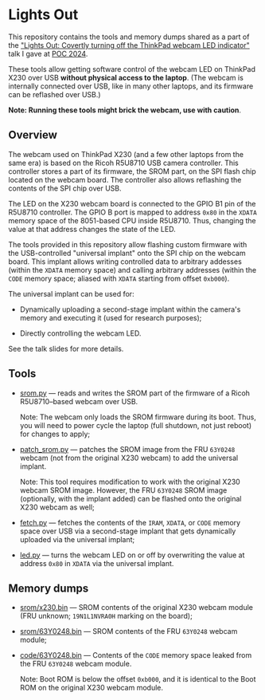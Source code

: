 Lights Out
==========

This repository contains the tools and memory dumps shared as a part of the ["Lights Out: Covertly turning off the ThinkPad webcam LED indicator"](https://docs.google.com/presentation/d/1NSS2frdiyRVr-5vIjAU-2wf_agzpdiMR1DvVhz2eDwc/edit?usp=sharing) talk I gave at [POC 2024](https://powerofcommunity.net/).

These tools allow getting software control of the webcam LED on ThinkPad X230 over USB **without physical access to the laptop**. (The webcam is internally connected over USB, like in many other laptops, and its firmware can be reflashed over USB.)

**Note: Running these tools might brick the webcam, use with caution**.


## Overview

The webcam used on ThinkPad X230 (and a few other laptops from the same era) is based on the Ricoh R5U8710 USB camera controller.
This controller stores a part of its firmware, the SROM part, on the SPI flash chip located on the webcam board.
The controller also allows reflashing the contents of the SPI chip over USB.

The LED on the X230 webcam board is connected to the GPIO B1 pin of the R5U8710 controller.
The GPIO B port is mapped to address `0x80` in the `XDATA` memory space of the 8051-based CPU inside R5U8710.
Thus, changing the value at that address changes the state of the LED.

The tools provided in this repository allow flashing custom firmware with the USB-controlled "universal implant" onto the SPI chip on the webcam board.
This implant allows writing controlled data to arbitrary addesses (within the `XDATA` memory space) and calling arbitrary addresses (within the `CODE` memory space; aliased with `XDATA` starting from offset `0xb000`).

The universal implant can be used for:

- Dynamically uploading a second-stage implant within the camera's memory and executing it (used for research purposes);

- Directly controlling the webcam LED.

See the talk slides for more details.


## Tools

- [srom.py](srom.py) — reads and writes the SROM part of the firmware of a Ricoh R5U8710–based webcam over USB.

    Note: The webcam only loads the SROM firmware during its boot.
Thus, you will need to power cycle the laptop (full shutdown, not just reboot) for changes to apply;

- [patch_srom.py](patch_srom.py) — patches the SROM image from the FRU `63Y0248` webcam (not from the original X230 webcam) to add the universal implant.

    Note: This tool requires modification to work with the original X230 webcam SROM image.
However, the FRU `63Y0248` SROM image (optionally, with the implant added) can be flashed onto the original X230 webcam as well;

- [fetch.py](fetch.py) — fetches the contents of the `IRAM`, `XDATA`, or `CODE` memory space over USB via a second-stage implant that gets dynamically uploaded via the universal implant;

- [led.py](led.py) — turns the webcam LED on or off by overwriting the value at address `0x80` in `XDATA` via the universal implant.


## Memory dumps

- [srom/x230.bin](srom/x230.bin) — SROM contents of the original X230 webcam module (FRU unknown; `19N1L1NVRA0H` marking on the board);

- [srom/63Y0248.bin](srom/63Y0248.bin) — SROM contents of the FRU `63Y0248` webcam module;

- [code/63Y0248.bin](code/63Y0248.bin) — Contents of the `CODE` memory space leaked from the FRU `63Y0248` webcam module.

    Note: Boot ROM is below the offset `0xb000`, and it is identical to the Boot ROM on the original X230 webcam module.
